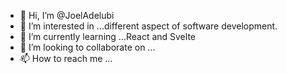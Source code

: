 - 👋 Hi, I’m @JoelAdelubi
- 👀 I’m interested in ...different aspect of software development.
- 🌱 I’m currently learning ...React and Svelte
- 💞️ I’m looking to collaborate on ...
- 📫 How to reach me ...

<!---
JoelAdelubi/JoelAdelubi is a ✨ special ✨ repository because its `README.md` (this file) appears on your GitHub profile.
You can click the Preview link to take a look at your changes.
--->
